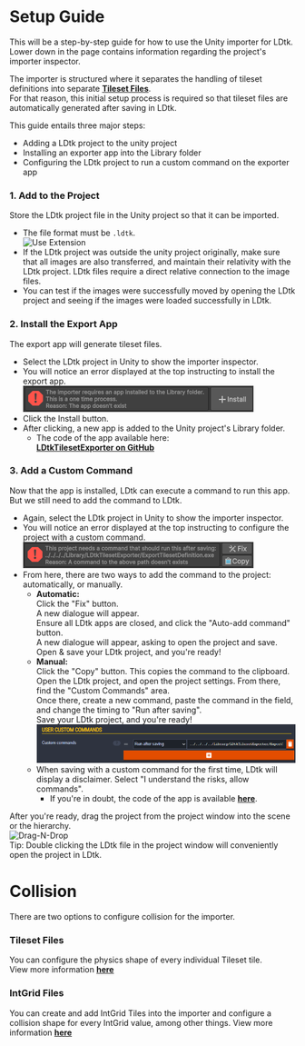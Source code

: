 # Setup Guide
This will be a step-by-step guide for how to use the Unity importer for LDtk.  
Lower down in the page contains information regarding the project's importer inspector.


The importer is structured where it separates the handling of tileset definitions into separate **[Tileset Files](topic_TilesetImporter.md)**.  
For that reason, this initial setup process is required so that tileset files are automatically generated after saving in LDtk.

This guide entails three major steps:
- Adding a LDtk project to the unity project
- Installing an exporter app into the Library folder
- Configuring the LDtk project to run a custom command on the exporter app

### 1. Add to the Project
Store the LDtk project file in the Unity project so that it can be imported.
- The file format must be `.ldtk`.  
  ![Use Extension](../../images/img_ldtk_UseLDtkExtension.png)
- If the LDtk project was outside the unity project originally,
  make sure that all images are also transferred, and maintain their relativity with the LDtk project.
  LDtk files require a direct relative connection to the image files.
- You can test if the images were successfully moved by opening the LDtk project and seeing if the images were loaded successfully in LDtk.

### 2. Install the Export App
The export app will generate tileset files.
- Select the LDtk project in Unity to show the importer inspector.
- You will notice an error displayed at the top instructing to install the export app.  
  ![Install Button](../../images/img_Unity_InstallTilesetExporter.png)
- Click the Install button.
- After clicking, a new app is added to the Unity project's Library folder.
    - The code of the app available here:  
      **[LDtkTilesetExporter on GitHub](https://github.com/Cammin/LDtkTilesetExporter)**

### 3. Add a Custom Command
Now that the app is installed, LDtk can execute a command to run this app. But we still need to add the command to LDtk.
- Again, select the LDtk project in Unity to show the importer inspector.
- You will notice an error displayed at the top instructing to configure the project with a custom command.  
  ![Fix Button](../../images/img_Unity_FixTilesetExporter.png)
- From here, there are two ways to add the command to the project: automatically, or manually.
    - **Automatic:**   
      Click the "Fix" button.  
      A new dialogue will appear.  
      Ensure all LDtk apps are closed, and click the "Auto-add command" button.  
      A new dialogue will appear, asking to open the project and save.  
      Open & save your LDtk project, and you're ready!
    - **Manual:**   
      Click the "Copy" button. This copies the command to the clipboard.  
      Open the LDtk project, and open the project settings. From there, find the "Custom Commands" area.  
      Once there, create a new command, paste the command in the field, and change the timing to "Run after saving".  
      Save your LDtk project, and you're ready!  
      ![Fix Button](../../images/img_ldtk_customCommands.png)
    - When saving with a custom command for the first time, LDtk will display a disclaimer. Select "I understand the risks, allow commands".
        - If you're in doubt, the code of the app is available **[here](https://github.com/Cammin/LDtkTilesetExporter)**.

After you're ready, drag the project from the project window into the scene or the hierarchy.  
![Drag-N-Drop](../../images/gif_DragNDrop.gif)  
Tip: Double clicking the LDtk file in the project window will conveniently open the project in LDtk.

# Collision
There are two options to configure collision for the importer.

### Tileset Files
You can configure the physics shape of every individual Tileset tile.  
View more information [**here**](../Importer/topic_TilesetImporter.md#sprite-editor)  

### IntGrid Files
You can create and add IntGrid Tiles into the importer and configure a collision shape for every IntGrid value, among other things.
View more information [**here**](../Topics/topic_IntGridTile.md#collider-type)  
